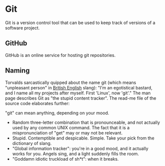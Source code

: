 # Git

Git is a version control tool that can be used to keep track of versions of a software project.

## GitHub

GitHub is an online service for hosting git repositories.

## Naming
Torvalds sarcastically quipped about the name git (which means "unpleasant person" in [British English](https://en.wikipedia.org/wiki/British_English) slang): "I'm an egotistical bastard, and I name all my projects after myself. First 'Linux', now 'git'." The man page describes Git as "the stupid content tracker". The read-me file of the source code elaborates further:

"git" can mean anything, depending on your mood.

* Random three-letter combination that is pronounceable, and not actually used by any common UNIX command. The fact that it is a mispronunciation of "get" may or may not be relevant.
* Stupid. Contemptible and despicable. Simple. Take your pick from the dictionary of slang.
* "Global information tracker": you're in a good mood, and it actually works for you. Angels sing, and a light suddenly fills the room.
* "Goddamn idiotic truckload of sh*t": when it breaks.